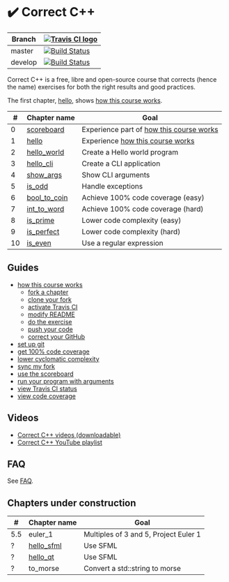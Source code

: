 # :heavy_check_mark: Correct C++

Branch|[![Travis CI logo](pics/TravisCI.png)](https://travis-ci.org)
---|---
master|[![Build Status](https://travis-ci.org/richelbilderbeek/correct_cpp.svg?branch=master)](https://travis-ci.org/richelbilderbeek/correct_cpp)
develop|[![Build Status](https://travis-ci.org/richelbilderbeek/correct_cpp.svg?branch=develop)](https://travis-ci.org/richelbilderbeek/correct_cpp)

Correct C++ is a free, libre and open-source course that corrects (hence the name) exercises for both the right results and good practices.

The first chapter, [hello](https://github.com/richelbilderbeek/correct_cpp), shows [how this course works](doc/how_this_course_works.md).

#|Chapter name|Goal
---|---|---
 0|[scoreboard](https://github.com/richelbilderbeek/correct_cpp_scoreboard)|Experience part of [how this course works](doc/how_this_course_works.md)
 1|[hello](https://github.com/richelbilderbeek/correct_cpp_hello)|Experience [how this course works](doc/how_this_course_works.md)
 2|[hello_world](https://github.com/richelbilderbeek/correct_cpp_hello_world)|Create a Hello world program
 3|[hello_cli](https://github.com/richelbilderbeek/correct_cpp_hello_cli)|Create a CLI application
 4|[show_args](https://github.com/richelbilderbeek/correct_cpp_show_args)|Show CLI arguments
 5|[is_odd](https://github.com/richelbilderbeek/correct_cpp_is_odd)|Handle exceptions
 6|[bool_to_coin](https://github.com/richelbilderbeek/correct_cpp_bool_to_coin)|Achieve 100% code coverage (easy)
 7|[int_to_word](https://github.com/richelbilderbeek/correct_cpp_int_to_word)|Achieve 100% code coverage (hard)
 8|[is_prime](https://github.com/richelbilderbeek/correct_cpp_is_prime)|Lower code complexity (easy)
 9|[is_perfect](https://github.com/richelbilderbeek/correct_cpp_is_perfect)|Lower code complexity (hard)
10|[is_even](https://github.com/richelbilderbeek/correct_cpp_is_even)|Use a regular expression

## Guides

 * [how this course works](doc/how_this_course_works.md)
    * [fork a chapter](doc/fork_a_chapter.md)
    * [clone your fork](doc/clone_your_fork.md)
    * [activate Travis CI](doc/activate.md)
    * [modify README](doc/modify_readme.md)
    * [do the exercise](doc/do_the_exercise.md)
    * [push your code](doc/push_your_code.md)
    * [correct your GitHub](doc/correct_your_github.md)
 * [set up git](doc/set_up_git.md)
 * [get 100% code coverage](doc/get_100_percent_code_coverage.md)
 * [lower cyclomatic complexity](doc/lower_cyclomatic_complexity.md)
 * [sync my fork](doc/sync_my_fork.md)
 * [use the scoreboard](doc/use_the_scoreboard.md)
 * [run your program with arguments](doc/run_your_program_with_arguments.md)
 * [view Travis CI status](doc/view_status.md)
 * [view code coverage](doc/view_status.md)

## Videos

 * [Correct C++ videos (downloadable)](https://github.com/richelbilderbeek/correct_cpp_videos)
 * [Correct C++ YouTube playlist](https://www.youtube.com/playlist?list=PLu8_ZyzXyRDGrht1eWbzjbAC1NxG1jN1T)

## FAQ

See [FAQ](doc/faq.md).

## Chapters under construction

#|Chapter name|Goal
---|---|---
5.5 |euler_1|Multiples of 3 and 5, Project Euler 1
? |[hello_sfml](https://github.com/richelbilderbeek/correct_cpp_hello_sfml)|Use SFML
? |[hello_qt](https://github.com/richelbilderbeek/correct_cpp_hello_qt)|Use SFML
?|to_morse|Convert a std::string to morse